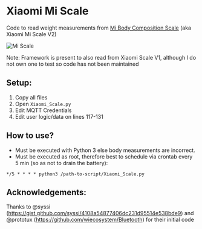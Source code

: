 # Xiaomi Mi Scale

Code to read weight measurements from [Mi Body Composition Scale](https://www.mi.com/global/mi-body-composition-scale/) (aka Xiaomi Mi Scale V2)

![Mi Scale](https://github.com/lolouk44/xiaomi_mi_scale/blob/master/Mi_Scale.png)

Note: Framework is present to also read from Xiaomi Scale V1, although I do not own one to test so code has not been maintained

## Setup:
1. Copy all files
1. Open `Xiaomi_Scale.py`
1. Edit MQTT Credentials
1. Edit user logic/data on lines 117-131

## How to use?
- Must be executed with Python 3 else body measurements are incorrect.
- Must be executed as root, therefore best to schedule via crontab every 5 min (so as not to drain the battery):
```
*/5 * * * * python3 /path-to-script/Xiaomi_Scale.py
```

## Acknowledgements: 
Thanks to @syssi (https://gist.github.com/syssi/4108a54877406dc231d95514e538bde9) and @prototux (https://github.com/wiecosystem/Bluetooth) for their initial code

